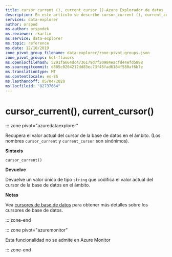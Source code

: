 ```yaml
---
title: cursor_current (), current_cursor ()-Azure Explorador de datos | Microsoft Docs
description: En este artículo se describe cursor_current (), current_cursor () en Azure Explorador de datos.
services: data-explorer
author: orspod
ms.author: orspodek
ms.reviewer: rkarlin
ms.service: data-explorer
ms.topic: reference
ms.date: 12/10/2019
zone_pivot_group_filename: data-explorer/zone-pivot-groups.json
zone_pivot_groups: kql-flavors
ms.openlocfilehash: 5291fa664dc4736179d7f20984eacfd44efd5888
ms.sourcegitcommit: d885c0204212dd83ec73f45fad6184f580af6b7e
ms.translationtype: MT
ms.contentlocale: es-ES
ms.lasthandoff: 05/04/2020
ms.locfileid: "82737664"
---
```

# <a name="cursor_current-current_cursor"></a>cursor_current(), current_cursor()

::: zone pivot="azuredataexplorer"

Recupera el valor actual del cursor de la base de datos en el ámbito. (Los nombres `cursor_current` y `current_cursor` son sinónimos).

**Sintaxis**

`cursor_current()`

**Devuelve**

Devuelve un valor único de tipo `string` que codifica el valor actual del cursor de la base de datos en el ámbito.

**Notas**

Vea [cursores de base de datos](../management/databasecursor.md) para obtener más detalles sobre los cursores de base de datos.

::: zone-end

::: zone pivot="azuremonitor"

Esta funcionalidad no se admite en Azure Monitor

::: zone-end
